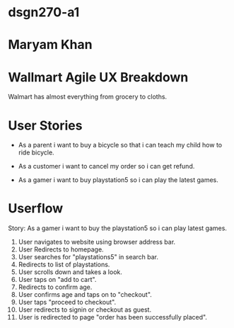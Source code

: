# dsgn270-a1
# Maryam Khan
# **Wallmart Agile UX Breakdown**

Walmart has almost everything from grocery to cloths.

# **User Stories**

* As a parent i want to buy a bicycle so that i can teach my child how to ride bicycle. 

* As a customer i want to cancel my order so i can get refund.

* As a gamer i want to buy playstation5 so i can play the latest games.

# **Userflow**

Story: As a gamer i want to buy the playstation5 so i can play latest games.

1. User navigates to website using browser address bar.
2. User Redirects to homepage.
3. User searches for "playstations5" in search bar.
4. Redirects to list of playstations.
5. User scrolls down and takes a look.
6. User taps on "add to cart".
7. Redirects to confirm age.
8. User confirms age and taps on to "checkout".
9. User taps "proceed to checkout".
10. User  redirects to signin or checkout as guest.
11. User is redirected to page "order has been successfully placed".


